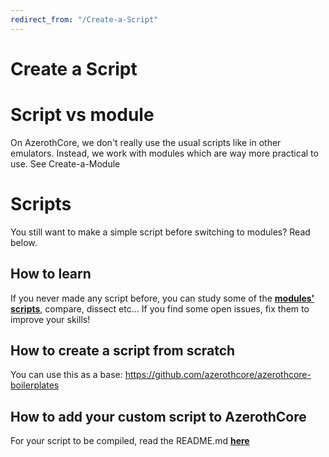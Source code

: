 ```yaml
---
redirect_from: "/Create-a-Script"
---
```


# Create a Script

# Script vs module

On AzerothCore, we don't really use the usual scripts like in other emulators. Instead, we work with modules which are way more practical to use. See Create-a-Module


# Scripts

You still want to make a simple script before switching to modules? Read below.


## How to learn

If you never made any script before, you can study some of the **[modules' scripts](https://www.azerothcore.org/catalogue/)**, compare, dissect etc... If you find some open issues, fix them to improve your skills!


## How to create a script from scratch

You can use this as a base: https://github.com/azerothcore/azerothcore-boilerplates


## How to add your custom script to AzerothCore

For your script to be compiled, read the README.md **[here](https://github.com/azerothcore/azerothcore-wotlk/blob/master/src/server/scripts/Custom/README.md)**